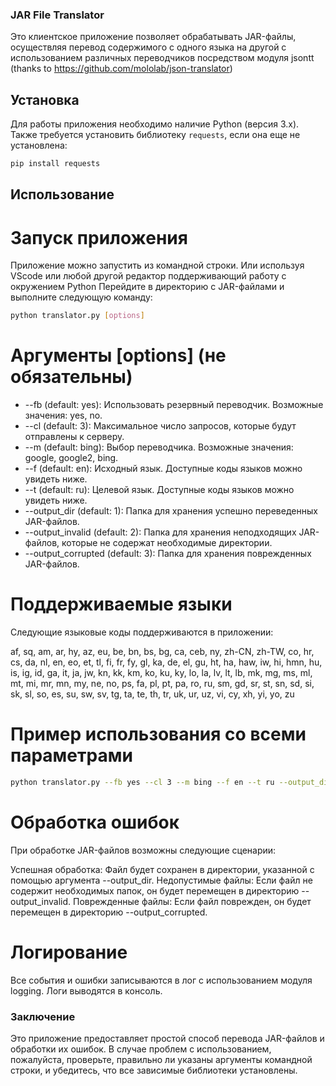 ### JAR File Translator

Это клиентское приложение позволяет обрабатывать JAR-файлы, осуществляя перевод содержимого с одного языка на другой с использованием различных переводчиков посредством модуля jsontt (thanks to https://github.com/mololab/json-translator)

## Установка

Для работы приложения необходимо наличие Python (версия 3.x). Также требуется установить библиотеку `requests`, если она еще не установлена:

```bash
pip install requests
```
## Использование
# Запуск приложения

Приложение можно запустить из командной строки. Или используя VScode или любой другой редактор поддерживающий работу с окружением Python
Перейдите в директорию с JAR-файлами и выполните следующую команду:

```bash
python translator.py [options]
```

# Аргументы [options] (не обязательны)

* --fb (default: yes): Использовать резервный переводчик. Возможные значения: yes, no.
* --cl (default: 3): Максимальное число запросов, которые будут отправлены к серверу.
* --m (default: bing): Выбор переводчика. Возможные значения: google, google2, bing.
* --f (default: en): Исходный язык. Доступные коды языков можно увидеть ниже.
* --t (default: ru): Целевой язык. Доступные коды языков можно увидеть ниже.
* --output_dir (default: 1): Папка для хранения успешно переведенных JAR-файлов.
* --output_invalid (default: 2): Папка для хранения неподходящих JAR-файлов, которые не содержат необходимые директории.
* --output_corrupted (default: 3): Папка для хранения поврежденных JAR-файлов.

# Поддерживаемые языки

Следующие языковые коды поддерживаются в приложении:

af, sq, am, ar, hy, az, eu, be, bn, bs, bg, ca, ceb, ny,
zh-CN, zh-TW, co, hr, cs, da, nl, en, eo, et, tl, fi, fr,
fy, gl, ka, de, el, gu, ht, ha, haw, iw, hi, hmn, hu,
is, ig, id, ga, it, ja, jw, kn, kk, km, ko, ku, ky, lo,
la, lv, lt, lb, mk, mg, ms, ml, mt, mi, mr, mn, my, ne,
no, ps, fa, pl, pt, pa, ro, ru, sm, gd, sr, st, sn, sd,
si, sk, sl, so, es, su, sw, sv, tg, ta, te, th, tr, uk,
ur, uz, vi, cy, xh, yi, yo, zu

# Пример использования со всеми параметрами 

```bash
python translator.py --fb yes --cl 3 --m bing --f en --t ru --output_dir translated --output_invalid invalid --output_corrupted corrupted
```
# Обработка ошибок

При обработке JAR-файлов возможны следующие сценарии:

Успешная обработка: Файл будет сохранен в директории, указанной с помощью аргумента --output_dir.
Недопустимые файлы: Если файл не содержит необходимых папок, он будет перемещен в директорию --output_invalid.
Поврежденные файлы: Если файл поврежден, он будет перемещен в директорию --output_corrupted.

# Логирование

Все события и ошибки записываются в лог с использованием модуля logging. Логи выводятся в консоль.

### Заключение
Это приложение предоставляет простой способ перевода JAR-файлов и обработки их ошибок. 
В случае проблем с использованием, пожалуйста, проверьте, правильно ли указаны аргументы командной строки, и убедитесь, что все зависимые библиотеки установлены.
